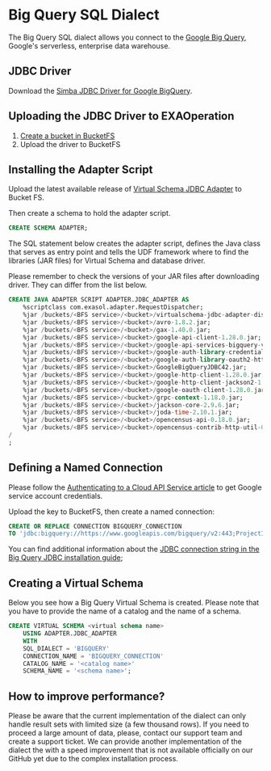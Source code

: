 # Big Query SQL Dialect

The Big Query SQL dialect allows you connect to the [Google Big Query](https://cloud.google.com/bigquery/), Google's serverless, enterprise data warehouse.

## JDBC Driver

Download the [Simba JDBC Driver for Google BigQuery](https://cloud.google.com/bigquery/providers/simba-drivers/).

## Uploading the JDBC Driver to EXAOperation

1. [Create a bucket in BucketFS](https://docs.exasol.com/administration/on-premise/bucketfs/create_new_bucket_in_bucketfs_service.htm) 
1. Upload the driver to BucketFS

## Installing the Adapter Script

Upload the latest available release of [Virtual Schema JDBC Adapter](https://github.com/exasol/virtual-schemas/releases) to Bucket FS.

Then create a schema to hold the adapter script.

```sql
CREATE SCHEMA ADAPTER;
```

The SQL statement below creates the adapter script, defines the Java class that serves as entry point and tells the UDF framework where to find the libraries (JAR files) for Virtual Schema and database driver.

Please remember to check the versions of your JAR files after downloading driver. They can differ from the list below.

```sql
CREATE JAVA ADAPTER SCRIPT ADAPTER.JDBC_ADAPTER AS
    %scriptclass com.exasol.adapter.RequestDispatcher;
    %jar /buckets/<BFS service>/<bucket>/virtualschema-jdbc-adapter-dist-1.19.1.jar;
    %jar /buckets/<BFS service>/<bucket>/avro-1.8.2.jar;
    %jar /buckets/<BFS service>/<bucket>/gax-1.40.0.jar;
    %jar /buckets/<BFS service>/<bucket>/google-api-client-1.28.0.jar;
    %jar /buckets/<BFS service>/<bucket>/google-api-services-bigquery-v2-rev426-1.25.0.jar;
    %jar /buckets/<BFS service>/<bucket>/google-auth-library-credentials-0.13.0.jar;
    %jar /buckets/<BFS service>/<bucket>/google-auth-library-oauth2-http-0.13.0.jar;
    %jar /buckets/<BFS service>/<bucket>/GoogleBigQueryJDBC42.jar;
    %jar /buckets/<BFS service>/<bucket>/google-http-client-1.28.0.jar;
    %jar /buckets/<BFS service>/<bucket>/google-http-client-jackson2-1.28.0.jar;
    %jar /buckets/<BFS service>/<bucket>/google-oauth-client-1.28.0.jar;
    %jar /buckets/<BFS service>/<bucket>/grpc-context-1.18.0.jar;
    %jar /buckets/<BFS service>/<bucket>/jackson-core-2.9.6.jar;
    %jar /buckets/<BFS service>/<bucket>/joda-time-2.10.1.jar;
    %jar /buckets/<BFS service>/<bucket>/opencensus-api-0.18.0.jar;
    %jar /buckets/<BFS service>/<bucket>/opencensus-contrib-http-util-0.18.0.jar;
/
;
```

## Defining a Named Connection

Please follow the [Authenticating to a Cloud API Service article](https://cloud.google.com/video-intelligence/docs/common/auth]) to get Google service account credentials.

Upload the key to BucketFS, then create a named connection:

```sql
CREATE OR REPLACE CONNECTION BIGQUERY_CONNECTION
TO 'jdbc:bigquery://https://www.googleapis.com/bigquery/v2:443;ProjectId=<your project id>;OAuthType=0;OAuthServiceAcctEmail=<service account email>;OAuthPvtKeyPath=/<path to the bucket>/<name of the key file>';
```    
You can find additional information about the [JDBC connection string in the Big Query JDBC installation guide](https://www.simba.com/products/BigQuery/doc/JDBC_InstallGuide/content/jdbc/bq/authenticating/serviceaccount.htm]);

## Creating a Virtual Schema

Below you see how a Big Query Virtual Schema is created. Please note that you have to provide the name of a catalog and the name of a schema.

```sql
CREATE VIRTUAL SCHEMA <virtual schema name>
    USING ADAPTER.JDBC_ADAPTER
    WITH
    SQL_DIALECT = 'BIGQUERY'
    CONNECTION_NAME = 'BIGQUERY_CONNECTION'
    CATALOG_NAME = '<catalog name>'
    SCHEMA_NAME = '<schema name>';
```

## How to improve performance?

Please be aware that the current implementation of the dialect can only handle result sets with limited size (a few thousand rows).
If you need to proceed a large amount of data, please, contact our support team and create a support ticket. We can provide another implementation of the dialect the with a speed improvement that is not available officially on our GitHub yet due to the complex installation process.